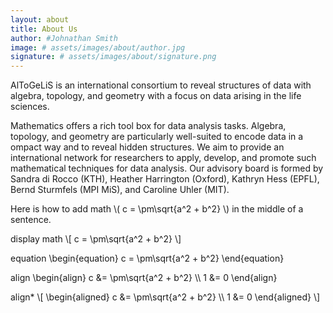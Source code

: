 ```yaml
---
layout: about
title: About Us
author: #Johnathan Smith
image: # assets/images/about/author.jpg
signature: # assets/images/about/signature.png
---
```


AlToGeLiS is an international consortium to reveal structures of data with algebra, topology, and geometry with a focus on data arising in the life sciences.

Mathematics offers a rich tool box for data analysis tasks. Algebra, topology, and geometry are particularly well-suited to encode data in a ompact way and to reveal hidden structures. We aim to provide an international network for researchers to apply, develop, and promote such mathematical techniques for data analysis.
Our advisory board is formed by Sandra di Rocco (KTH), Heather Harrington (Oxford), Kathryn Hess (EPFL), Bernd Sturmfels (MPI MiS), and Caroline Uhler (MIT).

Here is how to add math
\\( c = \pm\sqrt{a^2 + b^2} \\) in the middle of a sentence.

display math
\\[ c = \pm\sqrt{a^2 + b^2} \\]

equation
\\begin{equation} c = \pm\sqrt{a^2 + b^2} \\end{equation}

align
\\begin{align} c &= \pm\sqrt{a^2 + b^2} \\\ 1 &= 0  \\end{align}

align*
\\[ \\begin{aligned} c &= \pm\sqrt{a^2 + b^2} \\\ 1 &= 0  \\end{aligned} \\]
